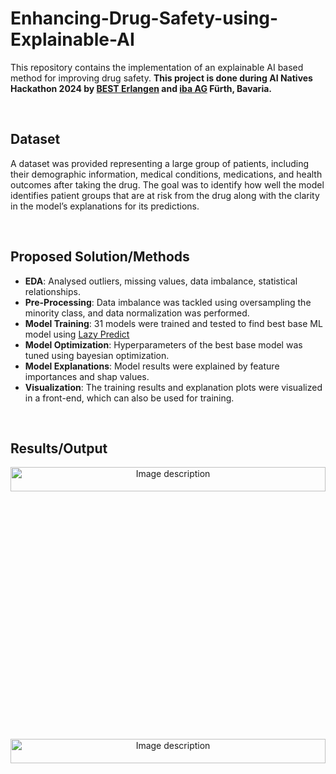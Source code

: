 # Enhancing-Drug-Safety-using-Explainable-AI

This repository contains the implementation of an explainable AI based method for improving drug safety.
**This project is done during AI Natives Hackathon 2024 by [BEST Erlangen](https://www.best-erlangen.de/) and [iba AG](https://www.iba-ag.com/de/) Fürth, Bavaria.**

&nbsp;
&nbsp;

## Dataset
A dataset was provided representing a large group of patients, including their demographic information, medical conditions, medications, and health outcomes after taking the drug. The goal was to identify how well the model identifies patient groups that are at risk from the drug along with the clarity in the model’s explanations for its predictions. 

&nbsp;
&nbsp;

## Proposed Solution/Methods
- **EDA**: Analysed outliers, missing values, data imbalance, statistical relationships.
- **Pre-Processing**: Data imbalance was tackled using oversampling the minority class, and data normalization was performed.
- **Model Training**: 31 models were trained and tested to find best base ML model using [Lazy Predict](https://pypi.org/project/lazypredict/)
- **Model Optimization**: Hyperparameters of the best base model was tuned using bayesian optimization.
- **Model Explanations**: Model results were explained by feature importances and shap values.
- **Visualization**: The training results and explanation plots were visualized in a front-end, which can also be used for training.

&nbsp;
&nbsp;

## Results/Output
<p align="center">
  <img src="https://github.com/arkanivasarkar/Enhancing-Drug-Safety-using-Explainable-AI/blob/main/Resources/frontend.png" alt="Image description" width="100%" height="10%">
</p>

&nbsp;

<p align="center">
  <img src="https://github.com/arkanivasarkar/Enhancing-Drug-Safety-using-Explainable-AI/blob/main/Resources/metrics.png" alt="Image description" width="100%" height="10%">
</p>

&nbsp;
&nbsp;



